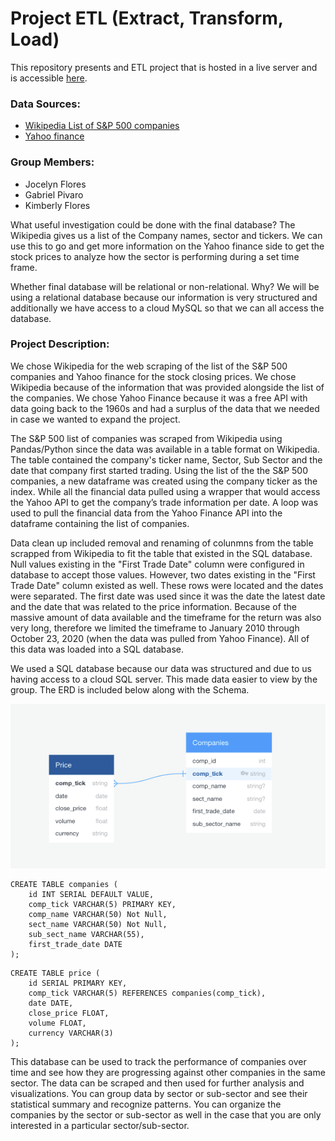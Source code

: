 # Project ETL (Extract, Transform, Load)

This repository presents and ETL project that is hosted in a live server and is accessible [here](http://www.gpivaro.com:5100/etl).

### Data Sources:
* [Wikipedia List of S&P 500 companies](https://en.wikipedia.org/wiki/List_of_S%26P_500_companies)
* [Yahoo finance](https://pypi.org/project/yahoo-finance/)

### Group Members:
* Jocelyn Flores
* Gabriel Pivaro
* Kimberly Flores

What useful investigation could be done with the final database?
The Wikipedia gives us a list of the Company names, sector and tickers. We can use this to go and get more information on the Yahoo finance side to get the stock prices to analyze how the sector is performing during a set time frame.

Whether final database will be relational or non-relational. Why?
We will be using a relational database because our information is very structured and additionally we have access to a cloud MySQL so that we can all access the database.

### Project Description:

We chose Wikipedia for the web scraping of the list of the S&P 500 companies and Yahoo finance for the stock closing prices. We chose Wikipedia because of the information that was provided alongside the list of the companies. We chose Yahoo Finance because it was a free API with data going back to the 1960s and had a surplus of the data that we needed in case we wanted to expand the project.

The S&P 500 list of companies was scraped from Wikipedia using Pandas/Python since the data was available in a table format on Wikipedia. The table contained the company's ticker name, Sector, Sub Sector and the date that company first started trading. Using the list of the the S&P 500 companies, a new dataframe was created using the company ticker as the index. While all the financial data pulled using a wrapper that would access the Yahoo API to get the company’s trade information per date. A loop was used to pull the financial data from the Yahoo Finance API into the dataframe containing the list of companies. 

Data clean up included removal and renaming of colunmns from the table scrapped from Wikipedia to fit the table that existed in the SQL database. Null values existing in the "First Trade Date" column were configured in database to accept those values. However, two dates existing in the "First Trade Date" column existed as well. These rows were located and the dates were separated. The first date was used since it was the date the latest date and the date that was related to the price information. Because of the massive amount of data available and the timeframe for the return was also very long, therefore we limited the timeframe to January 2010 through October 23, 2020 (when the data was pulled from Yahoo Finance). All of this data was loaded into a SQL database. 

We used a SQL database because our data was structured and due to us having access to a cloud SQL server. This made data easier to view by the group. The ERD is included below along with the Schema.

![image.png](Images/image.png)

```
CREATE TABLE companies (
    id INT SERIAL DEFAULT VALUE,
    comp_tick VARCHAR(5) PRIMARY KEY,
    comp_name VARCHAR(50) Not Null,
    sect_name VARCHAR(50) Not Null,
    sub_sect_name VARCHAR(55),
    first_trade_date DATE
);
```



```
CREATE TABLE price (
    id SERIAL PRIMARY KEY,
    comp_tick VARCHAR(5) REFERENCES companies(comp_tick),
    date DATE,
    close_price FLOAT,
    volume FLOAT,
    currency VARCHAR(3)
);
```



This database can be used to track the performance of companies over time and see how they are progressing against other companies in the same sector. The data can be scraped and then used for further analysis and visualizations. You can group data by sector or sub-sector and see their statistical summary and recognize patterns. You can organize the companies by the sector or sub-sector as well in the case that you are only interested in a particular sector/sub-sector.